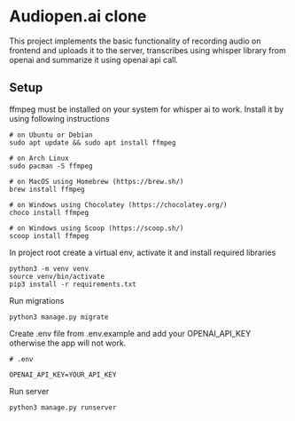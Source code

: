 
# Audiopen.ai clone

This project implements the basic functionality of recording audio on frontend and uploads it to the server, transcribes using whisper library from openai and summarize it using openai api call.

## Setup

ffmpeg must be installed on your system for whisper ai to work. Install it by using following instructions

```
# on Ubuntu or Debian
sudo apt update && sudo apt install ffmpeg

# on Arch Linux
sudo pacman -S ffmpeg

# on MacOS using Homebrew (https://brew.sh/)
brew install ffmpeg

# on Windows using Chocolatey (https://chocolatey.org/)
choco install ffmpeg

# on Windows using Scoop (https://scoop.sh/)
scoop install ffmpeg
```

In project root create a virtual env, activate it and install required libraries
```
python3 -m venv venv 
source venv/bin/activate
pip3 install -r requirements.txt
```

Run migrations
```
python3 manage.py migrate
```

Create .env file from .env.example and add your OPENAI_API_KEY otherwise the app will not work.
```
# .env

OPENAI_API_KEY=YOUR_API_KEY
```

Run server
```
python3 manage.py runserver
```